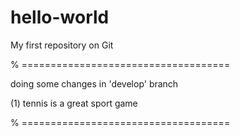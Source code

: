 # hello-world
My first repository on Git

% ====================================

doing some changes in 'develop' branch

(1) tennis is a great sport game

% ====================================